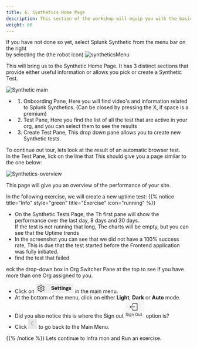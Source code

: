 ```yaml
---
title: 6. Synthetics Home Page
description: This section of the workshop will equip you with the basic understanding of the Synthetics UI
weight: 60
---
```

If you have not done so yet, select Splunk Synthetic from the menu bar on the right  
by selecting the (the robot icon) ![syntheticsMenu](../../images/synthetics-icon.png?classes=inline&height=25px)  

This will bring us to the Synthetic Home Page. It has 3 distinct sections that provide either useful information or allows you pick or create a Synthetic Test.

![Synthetic main](../../8-synthetics/images/synthetics-main.png?width=40vw)

* 1. Onboarding Pane, Here you will find video's and information related to Splunk Synthetics. (Can be closed by pressing the X, if space is a premium)
* 2. Test Pane, Here you find the list of all the test that are active in your org, and you can select them to see the results
* 3. Create Test Pane, This drop down pane allows you to create new Synthetic tests.

To continue out tour, lets look at the result of an automatic browser test.  
In the Test Pane, lick on the line that  This should give you a page similar to the one below:

![Synthetics-overview](../../8-synthetics/images/synthetics-test-overview.png?width=40vw)

This page will give you an overview of the performance of your site.

In the following exercise, we will create a new uptime test:
{{% notice title="Info" style="green" title="Exercise" icon="running" %}}

* On the Synthetic Tests Page, the Th first pane will show  the performance over the last day, 8 days and 30 days.  
  If the test is not running that long, The charts will be empty, but you can see that the Uptime trends
* In the screenshot you can see that we did not have a 100% success rate, This is due that the test started before the Frontend  application was fully initiated.
* find the test that failed.


 eck the drop-down box in Org Switcher Pane at the top to see if you have more than one Org assigned to you.

* Click on ![Settings](../images/settings-icon.png?classes=inline&height=25px) in the main menu.
* At the bottom of the menu, click on either **Light**, **Dark** or **Auto** mode.
* Did you also notice this is where the  Sign out ![Sign Out](../images/sign-out-icon.png?classes=inline&height=25px) option is?
* Click ![Back to menu](../images/back-main-menu.png?classes=inline&height=25px) to go back to the Main Menu.

{{% /notice %}}
Lets continue to Infra mon and Run an exercise.
